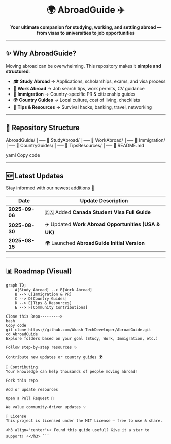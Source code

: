 <!-- Banner -->
<h1 align="center">🌍 AbroadGuide ✈️</h1>
<p align="center">
  <b>Your ultimate companion for studying, working, and settling abroad — from visas to universities to job opportunities</b>
</p>

---

## ✨ Why AbroadGuide?
Moving abroad can be overwhelming. This repository makes it **simple and structured**:  
- 🎓 **Study Abroad** → Applications, scholarships, exams, and visa process  
- 💼 **Work Abroad** → Job search tips, work permits, CV guidance  
- 🛂 **Immigration** → Country-specific PR & citizenship guides  
- 🌍 **Country Guides** → Local culture, cost of living, checklists  
- 🧳 **Tips & Resources** → Survival hacks, banking, travel, networking  

---

## 📂 Repository Structure
AbroadGuide/
│── 📁 StudyAbroad/
│── 📁 WorkAbroad/
│── 📁 Immigration/
│── 📁 CountryGuides/
│── 📁 TipsResources/
│── 📄 README.md

yaml
Copy code

---

## 🆕 Latest Updates
Stay informed with our newest additions 🚀  

| Date       | Update Description |
|------------|--------------------|
| **2025-09-06** | 🇨🇦 Added **Canada Student Visa Full Guide** |
| **2025-08-30** | ✈️ Updated **Work Abroad Opportunities (USA & UK)** |
| **2025-08-15** | 🌍 Launched **AbroadGuide Initial Version** |

---

## 📊 Roadmap (Visual)

```mermaid
graph TD;
    A[Study Abroad] --> B[Work Abroad]
    B --> C[Immigration & PR]
    C --> D[Country Guides]
    D --> E[Tips & Resources]
    E --> F[Community Contributions]

Clone this Repo--------->
bash
Copy code
git clone https://github.com/Akash-TechDeveloper/AbroadGuide.git
cd AbroadGuide
Explore folders based on your goal (Study, Work, Immigration, etc.)

Follow step-by-step resources ✨

Contribute new updates or country guides 🌍

🤝 Contributing
Your knowledge can help thousands of people moving abroad!

Fork this repo

Add or update resources

Open a Pull Request 🚀

We value community-driven updates 💡

📜 License
This project is licensed under the MIT License – free to use & share.

<h3 align="center">⭐ Found this guide useful? Give it a star to support! ⭐</h3> ```
